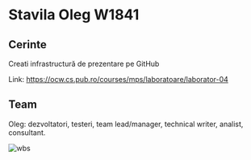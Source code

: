 # Stavila Oleg W1841

## Cerinte

  Creati infrastructură de prezentare pe GitHub
  
  Link: https://ocw.cs.pub.ro/courses/mps/laboratoare/laborator-04
  
## Team

Oleg: dezvoltatori, testeri, team lead/manager, technical writer, analist, consultant.

![wbs](https://user-images.githubusercontent.com/90377435/136331920-c29eec5f-78d3-40d0-8484-d10859e60669.png)

